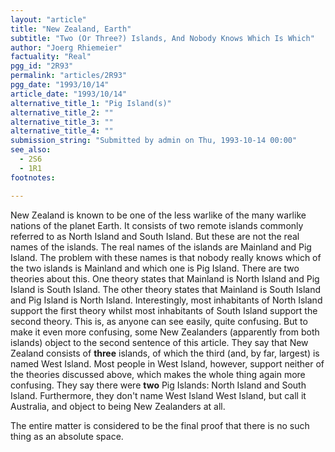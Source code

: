 ```yaml
---
layout: "article"
title: "New Zealand, Earth"
subtitle: "Two (Or Three?) Islands, And Nobody Knows Which Is Which"
author: "Joerg Rhiemeier"
factuality: "Real"
pgg_id: "2R93"
permalink: "articles/2R93"
pgg_date: "1993/10/14"
article_date: "1993/10/14"
alternative_title_1: "Pig Island(s)"
alternative_title_2: ""
alternative_title_3: ""
alternative_title_4: ""
submission_string: "Submitted by admin on Thu, 1993-10-14 00:00"
see_also:
  - 2S6
  - 1R1
footnotes: 

---
```

<div>
<p>New Zealand is known to be one of the less warlike of the many warlike nations of the planet Earth. It consists of two remote islands commonly referred to as North Island and South Island. But these are not the real names of the islands. The real names of the islands are Mainland and Pig Island. The problem with these names is that nobody really knows which of the two islands is Mainland and which one is Pig Island. There are two theories about this. One theory states that Mainland is North Island and Pig Island is South Island. The other theory states that Mainland is South Island and Pig Island is North Island. Interestingly, most inhabitants of North Island support the first theory whilst most inhabitants of South Island support the second theory. This is, as anyone can see easily, quite confusing. But to make it even more confusing, some New Zealanders (apparently from both islands) object to the second sentence of this article. They say that New Zealand consists of <strong>three</strong> islands, of which the third (and, by far, largest) is named West Island. Most people in West Island, however, support neither of the theories discussed above, which makes the whole thing again more confusing. They say there were <strong>two</strong> Pig Islands: North Island and South Island. Furthermore, they don't name West Island West Island, but call it Australia, and object to being New Zealanders at all.</p>
<p>The entire matter is considered to be the final proof that there is no such thing as an absolute space.</p>
</div>
